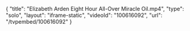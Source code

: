 {
    "title": "Elizabeth Arden Eight Hour All-Over Miracle Oil.mp4",
    "type": "solo",
    "layout": "iframe-static",
    "videoId": "100616092",
    "url": "\/tvpembed\/100616092"
}